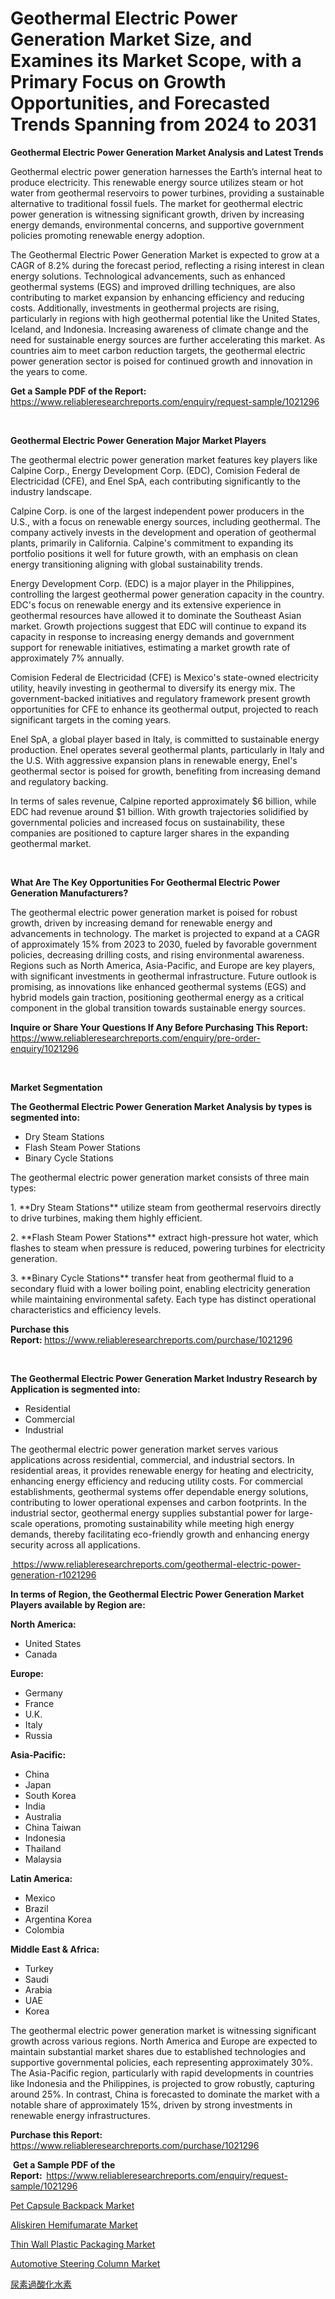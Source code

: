 <p><h1>Geothermal Electric Power Generation Market Size, and Examines its Market Scope, with a Primary Focus on Growth Opportunities, and Forecasted Trends Spanning from 2024 to 2031</h1></p><p><strong>Geothermal Electric Power Generation Market Analysis and Latest Trends</strong></p>
<p><p>Geothermal electric power generation harnesses the Earth’s internal heat to produce electricity. This renewable energy source utilizes steam or hot water from geothermal reservoirs to power turbines, providing a sustainable alternative to traditional fossil fuels. The market for geothermal electric power generation is witnessing significant growth, driven by increasing energy demands, environmental concerns, and supportive government policies promoting renewable energy adoption.</p><p>The Geothermal Electric Power Generation Market is expected to grow at a CAGR of 8.2% during the forecast period, reflecting a rising interest in clean energy solutions. Technological advancements, such as enhanced geothermal systems (EGS) and improved drilling techniques, are also contributing to market expansion by enhancing efficiency and reducing costs. Additionally, investments in geothermal projects are rising, particularly in regions with high geothermal potential like the United States, Iceland, and Indonesia. Increasing awareness of climate change and the need for sustainable energy sources are further accelerating this market. As countries aim to meet carbon reduction targets, the geothermal electric power generation sector is poised for continued growth and innovation in the years to come.</p></p>
<p><strong>Get a Sample PDF of the Report:&nbsp;</strong> <a href="https://www.reliableresearchreports.com/enquiry/request-sample/1021296">https://www.reliableresearchreports.com/enquiry/request-sample/1021296</a></p>
<p>&nbsp;</p>
<p><strong>Geothermal Electric Power Generation Major Market Players</strong></p>
<p><p>The geothermal electric power generation market features key players like Calpine Corp., Energy Development Corp. (EDC), Comision Federal de Electricidad (CFE), and Enel SpA, each contributing significantly to the industry landscape.</p><p>Calpine Corp. is one of the largest independent power producers in the U.S., with a focus on renewable energy sources, including geothermal. The company actively invests in the development and operation of geothermal plants, primarily in California. Calpine's commitment to expanding its portfolio positions it well for future growth, with an emphasis on clean energy transitioning aligning with global sustainability trends.</p><p>Energy Development Corp. (EDC) is a major player in the Philippines, controlling the largest geothermal power generation capacity in the country. EDC's focus on renewable energy and its extensive experience in geothermal resources have allowed it to dominate the Southeast Asian market. Growth projections suggest that EDC will continue to expand its capacity in response to increasing energy demands and government support for renewable initiatives, estimating a market growth rate of approximately 7% annually.</p><p>Comision Federal de Electricidad (CFE) is Mexico's state-owned electricity utility, heavily investing in geothermal to diversify its energy mix. The government-backed initiatives and regulatory framework present growth opportunities for CFE to enhance its geothermal output, projected to reach significant targets in the coming years.</p><p>Enel SpA, a global player based in Italy, is committed to sustainable energy production. Enel operates several geothermal plants, particularly in Italy and the U.S. With aggressive expansion plans in renewable energy, Enel's geothermal sector is poised for growth, benefiting from increasing demand and regulatory backing.</p><p>In terms of sales revenue, Calpine reported approximately $6 billion, while EDC had revenue around $1 billion. With growth trajectories solidified by governmental policies and increased focus on sustainability, these companies are positioned to capture larger shares in the expanding geothermal market.</p></p>
<p>&nbsp;</p>
<p><strong>What Are The Key Opportunities For Geothermal Electric Power Generation Manufacturers?</strong></p>
<p><p>The geothermal electric power generation market is poised for robust growth, driven by increasing demand for renewable energy and advancements in technology. The market is projected to expand at a CAGR of approximately 15% from 2023 to 2030, fueled by favorable government policies, decreasing drilling costs, and rising environmental awareness. Regions such as North America, Asia-Pacific, and Europe are key players, with significant investments in geothermal infrastructure. Future outlook is promising, as innovations like enhanced geothermal systems (EGS) and hybrid models gain traction, positioning geothermal energy as a critical component in the global transition towards sustainable energy sources.</p></p>
<p><strong>Inquire or Share Your Questions If Any Before Purchasing This Report:</strong> <a href="https://www.reliableresearchreports.com/enquiry/pre-order-enquiry/1021296">https://www.reliableresearchreports.com/enquiry/pre-order-enquiry/1021296</a></p>
<p>&nbsp;</p>
<p><strong>Market Segmentation</strong></p>
<p><strong>The Geothermal Electric Power Generation Market Analysis by types is segmented into:</strong></p>
<p><ul><li>Dry Steam Stations</li><li>Flash Steam Power Stations</li><li>Binary Cycle Stations</li></ul></p>
<p><p>The geothermal electric power generation market consists of three main types: </p><p>1. **Dry Steam Stations** utilize steam from geothermal reservoirs directly to drive turbines, making them highly efficient.</p><p>2. **Flash Steam Power Stations** extract high-pressure hot water, which flashes to steam when pressure is reduced, powering turbines for electricity generation.</p><p>3. **Binary Cycle Stations** transfer heat from geothermal fluid to a secondary fluid with a lower boiling point, enabling electricity generation while maintaining environmental safety. Each type has distinct operational characteristics and efficiency levels.</p></p>
<p><strong>Purchase this Report:&nbsp;</strong><a href="https://www.reliableresearchreports.com/purchase/1021296">https://www.reliableresearchreports.com/purchase/1021296</a></p>
<p>&nbsp;</p>
<p><strong>The Geothermal Electric Power Generation Market Industry Research by Application is segmented into:</strong></p>
<p><ul><li>Residential</li><li>Commercial</li><li>Industrial</li></ul></p>
<p><p>The geothermal electric power generation market serves various applications across residential, commercial, and industrial sectors. In residential areas, it provides renewable energy for heating and electricity, enhancing energy efficiency and reducing utility costs. For commercial establishments, geothermal systems offer dependable energy solutions, contributing to lower operational expenses and carbon footprints. In the industrial sector, geothermal energy supplies substantial power for large-scale operations, promoting sustainability while meeting high energy demands, thereby facilitating eco-friendly growth and enhancing energy security across all applications.</p></p>
<p><a href="https://www.reliableresearchreports.com/geothermal-electric-power-generation-r1021296">&nbsp;https://www.reliableresearchreports.com/geothermal-electric-power-generation-r1021296</a></p>
<p><strong>In terms of Region, the Geothermal Electric Power Generation Market Players available by Region are:</strong></p>
<p>
    <p> <strong> North America: </strong>
        <ul>
            <li>United States</li>
            <li>Canada</li>
        </ul>
        </p> 
    <p> <strong> Europe: </strong>
        <ul>
            <li>Germany</li>
            <li>France</li>
            <li>U.K.</li>
            <li>Italy</li>
            <li>Russia</li>
        </ul>
        </p> 
    <p> <strong> Asia-Pacific: </strong>
        <ul>
            <li>China</li>
            <li>Japan</li>
            <li>South Korea</li>
            <li>India</li>
            <li>Australia</li>
            <li>China Taiwan</li>
            <li>Indonesia</li>
            <li>Thailand</li>
            <li>Malaysia</li>
        </ul>
        </p> 
    <p> <strong> Latin America: </strong>
        <ul>
            <li>Mexico</li>
            <li>Brazil</li>
            <li>Argentina Korea</li>
            <li>Colombia</li>
        </ul>
        </p> 
    <p> <strong> Middle East & Africa: </strong>
        <ul>
            <li>Turkey</li>
            <li>Saudi</li>
            <li>Arabia</li>
            <li>UAE</li>
            <li>Korea</li>
        </ul>
    </p>
    </p>
<p><p>The geothermal electric power generation market is witnessing significant growth across various regions. North America and Europe are expected to maintain substantial market shares due to established technologies and supportive governmental policies, each representing approximately 30%. The Asia-Pacific region, particularly with rapid developments in countries like Indonesia and the Philippines, is projected to grow robustly, capturing around 25%. In contrast, China is forecasted to dominate the market with a notable share of approximately 15%, driven by strong investments in renewable energy infrastructures.</p></p>
<p><strong>Purchase this Report: </strong><a href="https://www.reliableresearchreports.com/purchase/1021296">https://www.reliableresearchreports.com/purchase/1021296</a></p>
<p>&nbsp;<strong>Get a Sample PDF of the Report:&nbsp;&nbsp;</strong><a href="https://www.reliableresearchreports.com/enquiry/request-sample/1021296">https://www.reliableresearchreports.com/enquiry/request-sample/1021296</a></p>
<p><strong></strong></p>
<p><p><a href="https://www.linkedin.com/pulse/global-pet-capsule-backpack-industry-analysis-share-growth-jivqe?trackingId=wPa6J5TuTHWemMikoQM0Sw%3D%3D">Pet Capsule Backpack Market</a></p><p><a href="https://issuu.com/reportprime-2/docs/aliskiren-hemifumarate-market-size-_78d3a198d23049">Aliskiren Hemifumarate Market</a></p><p><a href="https://medium.com/@perkinscortes152/the-market-for-thin-wall-plastic-packaging-market-is-examined-in-this-report-along-with-the-bd9ad36e45dd">Thin Wall Plastic Packaging Market</a></p><p><a href="https://www.linkedin.com/pulse/global-automotive-steering-column-market-size-expected-experience-c1l8e?trackingId=vOJ9UMBtRx2THs0zM%2FRAtg%3D%3D">Automotive Steering Column Market</a></p><p><a href="https://medium.com/@alexxis.gm/urea-hydrogen-peroxide-market-%E3%81%AE%E3%82%B0%E3%83%AD%E3%83%BC%E3%83%90%E3%83%AB%E5%B8%82%E5%A0%B4%E6%A6%82%E8%A6%81%E3%81%AF-%E4%B8%96%E7%95%8C%E3%81%8A%E3%82%88%E3%81%B3%E4%B8%BB%E8%A6%81%E5%B8%82%E5%A0%B4%E3%81%AB%E3%81%8A%E3%81%91%E3%82%8B%E6%A5%AD%E7%95%8C%E3%81%AB%E5%BD%B1%E9%9F%BF%E3%82%92%E4%B8%8E%E3%81%88%E3%82%8B%E4%B8%BB%E8%A6%81%E3%81%AA%E3%83%88%E3%83%AC%E3%83%B3%E3%83%89%E3%81%AB%E3%81%A4%E3%81%84%E3%81%A6-%E7%8B%AC%E8%87%AA%E3%81%AE%E8%A6%96%E7%82%B9%E3%82%92%E6%8F%90%E4%BE%9B%E3%81%97%E3%81%BE%E3%81%99-4076cf3917e9">尿素過酸化水素</a></p></p>